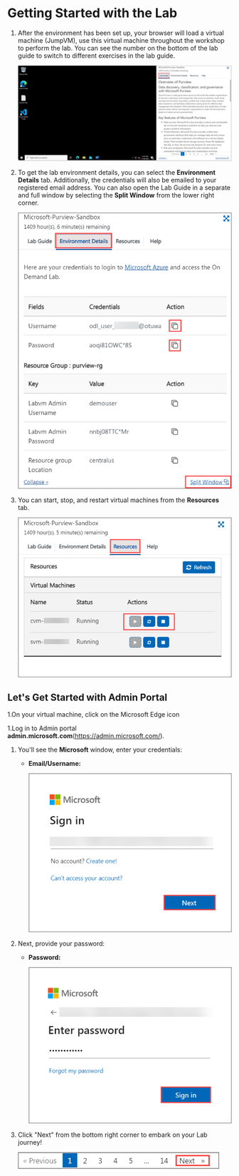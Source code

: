 # Getting Started with the Lab

1. After the environment has been set up, your browser will load a virtual machine (JumpVM), use this virtual machine throughout the workshop to perform the lab. You can see the number on the bottom of the lab guide to switch to different exercises in the lab guide.

   ![](../media/intropur1.png)
 
1. To get the lab environment details, you can select the **Environment Details** tab. Additionally, the credentials will also be emailed to your registered email address. You can also open the Lab Guide in a separate and full window by selecting the **Split Window** from the lower right corner. 

    ![](../media/intropur2.png)

1. You can start, stop, and restart virtual machines from the **Resources** tab.

   ![](../media/intropur3.png)

## Let's Get Started with Admin Portal 

1.On your virtual machine, click on the Microsoft Edge icon

1.Log in to Admin portal **admin.microsoft.com**(https://admin.microsoft.com/).

1. You'll see the **Microsoft** window, enter your credentials:
 
   - **Email/Username:** <inject key="AzureAdUserEmail"></inject>

     ![](../media/intro1.png)

1. Next, provide your password:
 
   - **Password:** <inject key="AzureAdUserPassword"></inject>

     ![](../media/intro2.png)

1. Click "Next" from the bottom right corner to embark on your Lab journey!
 
   ![Start Your Azure Journey](../media/intropur(4).png)
